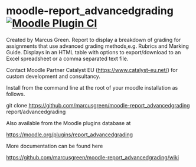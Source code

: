 # moodle-report_advancedgrading [![Moodle Plugin CI](https://github.com/marcusgreen/moodle-report_advancedgrading/actions/workflows/moodle-ci.yml/badge.svg)](https://github.com/marcusgreen/moodle-report_advancedgrading/actions/workflows/moodle-ci.yml)

Created by Marcus Green. Report to display a breakdown of grading for assignments that use advanced grading methods,e.g. Rubrics and Marking Guide. Displays in an HTML table with options to export/download to an Excel spreadsheet or a comma separated text file.

Contact Moodle Partner Catalyst EU (https://www.catalyst-eu.net/) for custom development and consultancy.

Install from the command line at the root of your moodle installation as follows.

git clone https://github.com/marcusgreen/moodle-report_advancedgrading report/advancedgrading

Also available from the Moodle plugins database at

https://moodle.org/plugins/report_advancedgrading

More documentation can be found here

https://github.com/marcusgreen/moodle-report_advancedgrading/wiki
